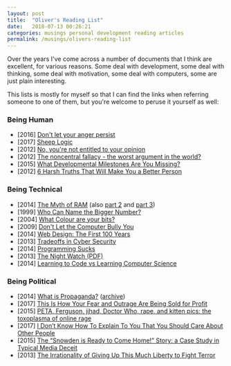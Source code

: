 ```yaml
---
layout: post
title:  "Oliver's Reading List"
date:   2018-07-13 00:26:21
categories: musings personal development reading articles
permalink: /musings/olivers-reading-list
---
```


Over the years I've come across a number of documents that I think are excellent, for various reasons.
Some deal with development, some deal with thinking, some deal with motivation, some deal with computers, some are just plain interesting.

This lists is mostly for myself so that I can find the links when referring someone to one of them, but you're welcome to peruse it yourself as well:


### Being Human

- [2016] [Don't let your anger persist](https://www.julian.com/blog/persistent-anger)
- [2017] [Sheep Logic](http://www.epsilontheory.com/sheep-logic/)
- [2012] [No, you're not entitled to your opinion](https://theconversation.com/no-youre-not-entitled-to-your-opinion-9978)
- [2012] [The noncentral fallacy - the worst argument in the world?](https://www.lesswrong.com/posts/yCWPkLi8wJvewPbEp/the-noncentral-fallacy-the-worst-argument-in-the-world)
- [2015] [What Developmental Milestones Are You Missing?](http://slatestarcodex.com/2015/11/03/what-developmental-milestones-are-you-missing/)
- [2012] [6 Harsh Truths That Will Make You a Better Person](http://www.cracked.com/blog/6-harsh-truths-that-will-make-you-better-person/)

### Being Technical

- [2014] [The Myth of RAM](http://www.ilikebigbits.com/blog/2014/4/21/the-myth-of-ram-part-i) (also [part 2](http://www.ilikebigbits.com/blog/2014/4/28/the-myth-of-ram-part-ii) and [part 3](http://www.ilikebigbits.com/blog/2014/4/29/the-myth-of-ram-part-iii))
- [1999] [Who Can Name the Bigger Number?](https://www.scottaaronson.com/writings/bignumbers.html)
- [2004] [What Colour are your bits?](http://ansuz.sooke.bc.ca/entry/23)
- [2009] [Don't Let the Computer Bully You](http://www.oualline.com/practical.programmer/bully.html)
- [2014] [Web Design: The First 100 Years](http://idlewords.com/talks/web_design_first_100_years.htm)
- [2013] [Tradeoffs in Cyber Security](http://geer.tinho.net/geer.uncc.9x13.txt)
- [2014] [Programming Sucks](http://www.stilldrinking.org/programming-sucks)
- [2013] [The Night Watch (PDF)](https://www.usenix.org/system/files/1311_05-08_mickens.pdf)
- [2014] [Learning to Code vs Learning Computer Science](https://shkspr.mobi/blog/2014/02/learning-to-code-vs-learning-computer-science/)

### Being Political

- [2014] [What is Propaganda?](https://sanromero.wordpress.com/2014/03/21/what-is-propaganda-part-1/) ([archive](https://github.com/ojensen5115/ojensen5115.github.io/blob/master/collections/_archive/what-is-propaganda.md))
- [2017] [This Is How Your Fear and Outrage Are Being Sold for Profit](https://medium.com/@tobiasrose/the-enemy-in-our-feeds-e86511488de)
- [2015] [PETA, Ferguson, jihad, Doctor Who, rape, and kitten pics: the toxoplasma of online rage](https://www.newstatesman.com/sci-tech/2015/01/peta-ferguson-jihad-doctor-who-rape-and-kitten-pics-toxoplasma-online-rage)
- [2017] [I Don’t Know How To Explain To You That You Should Care About Other People](https://www.huffingtonpost.com/entry/i-dont-know-how-to-explain-to-you-that-you-should_us_59519811e4b0f078efd98440)
- [2015] [The “Snowden is Ready to Come Home!” Story: a Case Study in Typical Media Deceit](https://theintercept.com/2015/03/04/snowden-wants-come-home-stories-case-study-media-deceit/)
- [2013] [The Irrationality of Giving Up This Much Liberty to Fight Terror](https://www.theatlantic.com/politics/archive/2013/06/the-irrationality-of-giving-up-this-much-liberty-to-fight-terror/276695/)
